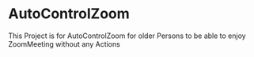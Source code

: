 # AutoControlZoom
This Project is for AutoControlZoom for older Persons to be able to enjoy ZoomMeeting without any Actions 
